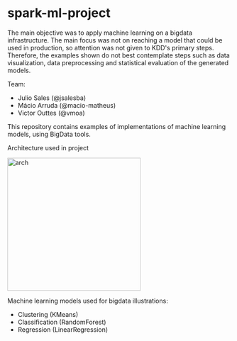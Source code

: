 # spark-ml-project

The main objective was to apply machine learning on a bigdata infrastructure. The main focus was not on reaching a model that could be used in production, so attention was not given to KDD's primary steps. Therefore, the examples shown do not best contemplate steps such as data visualization, data preprocessing and statistical evaluation of the generated models.

Team:
 * Julio Sales (@jsalesba)
 * Mácio Arruda (@macio-matheus)
 * Victor Outtes (@vmoa)    

This repository contains examples of implementations of machine learning models, using BigData tools.

Architecture used in project

<img align="center" alt="arch" src="https://raw.githubusercontent.com/macio-matheus/spark_ml_project/master/wiki/architecture.png" data-canonical-src="https://raw.githubusercontent.com/macio-matheus/spark_ml_project/master/wiki/architecture.png" height="300" />


Machine learning models used for bigdata illustrations:
 * Clustering (KMeans)
 * Classification (RandomForest)
 * Regression (LinearRegression)
